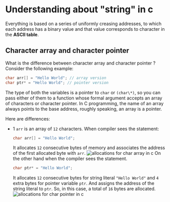 # Understanding about "string" in c

Everything is based on a series of uniformly creasing addresses, to which each address has a binary value and that value corresponds to character in the **ASCII table**.


## Character array and character pointer 

What is the difference between character array and character pointer ? </br>
Consider the following example:

```c
char arr[] = "Hello World"; // array version
char ptr* = "Hello World"; // pointer version
```
The type of both the variables is a pointer to `char` or `(char\*)`, so you can pass either of them to a function whose formal argument accepts an array of characters or character pointer. In C programming, the name of an array always points to the base address, roughly speaking, an array is a pointer.

Here are differences:
- 1 `arr` is an array of `12` characters. When compiler sees the statement:
    ```c
    char arr[] = "Hello World";
    ```
    It allocates `12` consecutive bytes of memory and associates the address of the first allocated byte with `arr`.
    ![allocations for char array in c](https://overiq.com/media/uploads/character-array-in-memory-1504599203175.png)
    On the other hand when the compiler sees the statement.
    ```c
    char ptr* = "Hello World";
    ```
    It allocates `12` consecutive bytes for string literal `"Hello World"` and `4` extra bytes for pointer variable `ptr`. And assigns the address of the string literal to `ptr`. So, in this case, a total of `16` bytes are allocated.
    ![allocations for char pointer in c](https://overiq.com/media/uploads/2020/07/26/character-pointer-and-string-literal-1504599248003.png)
    